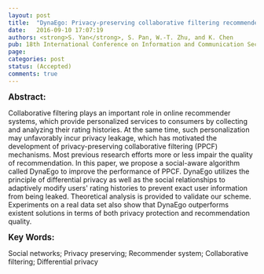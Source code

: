 ```yaml
---
layout: post
title:  "DynaEgo: Privacy-preserving collaborative filtering recommender system based on social-aware differential privacy"
date:   2016-09-10 17:07:19
authors: <strong>S. Yan</strong>, S. Pan, W.-T. Zhu, and K. Chen
pub: 18th International Conference on Information and Communication Security (ICICS'16)
page:
categories: post
status: (Accepted)
comments: true
---
```

<big><strong>Abstract:</strong></big><br>
<p>Collaborative filtering plays an important role in online recommender systems, 
which provide personalized services to consumers by collecting and analyzing their 
rating histories. At the same time, such personalization may unfavorably incur privacy 
leakage, which has motivated the development of privacy-preserving collaborative filtering 
(PPCF) mechanisms. Most previous research efforts more or less impair the quality of recommendation. 
In this paper, we propose a social-aware algorithm called DynaEgo to improve the performance of PPCF. 
DynaEgo utilizes the principle of differential privacy as well as the social relationships to adaptively 
modify users' rating histories to prevent exact user information from being leaked. Theoretical analysis 
is provided to validate our scheme. Experiments on a real data set also show that DynaEgo outperforms 
existent solutions in terms of both privacy protection and recommendation quality.</p>

<big><strong>Key Words:</strong></big><br>
<p>Social networks; Privacy preserving; Recommender system; Collaborative filtering; Differential privacy</p>